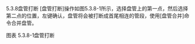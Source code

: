 5.3.8盘管打断
[盘管打断]操作如图5.3.8-1所示，选择盘管上的第一点，然后选择第二点的位置，左键确认，盘管将会被打断成首尾相连的管段，使用[盘管合并]命令合并盘管。

图表 5.3.8-1盘管打断